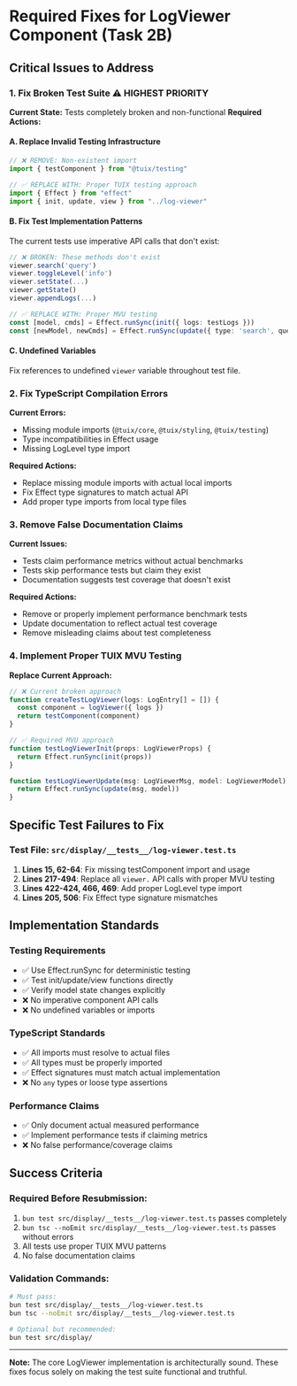 # Required Fixes for LogViewer Component (Task 2B)

## Critical Issues to Address

### 1. Fix Broken Test Suite ⚠️ HIGHEST PRIORITY

**Current State:** Tests completely broken and non-functional
**Required Actions:**

#### A. Replace Invalid Testing Infrastructure
```typescript
// ❌ REMOVE: Non-existent import
import { testComponent } from "@tuix/testing"

// ✅ REPLACE WITH: Proper TUIX testing approach
import { Effect } from "effect"
import { init, update, view } from "../log-viewer"
```

#### B. Fix Test Implementation Patterns
The current tests use imperative API calls that don't exist:
```typescript
// ❌ BROKEN: These methods don't exist
viewer.search('query')
viewer.toggleLevel('info')  
viewer.setState(...)
viewer.getState()
viewer.appendLogs(...)

// ✅ REPLACE WITH: Proper MVU testing
const [model, cmds] = Effect.runSync(init({ logs: testLogs }))
const [newModel, newCmds] = Effect.runSync(update({ type: 'search', query: 'user' }, model))
```

#### C. Undefined Variables
Fix references to undefined `viewer` variable throughout test file.

### 2. Fix TypeScript Compilation Errors

**Current Errors:**
- Missing module imports (`@tuix/core`, `@tuix/styling`, `@tuix/testing`)
- Type incompatibilities in Effect usage
- Missing LogLevel type import

**Required Actions:**
- Replace missing module imports with actual local imports
- Fix Effect type signatures to match actual API
- Add proper type imports from local type files

### 3. Remove False Documentation Claims

**Current Issues:**
- Tests claim performance metrics without actual benchmarks
- Tests skip performance tests but claim they exist
- Documentation suggests test coverage that doesn't exist

**Required Actions:**
- Remove or properly implement performance benchmark tests
- Update documentation to reflect actual test coverage
- Remove misleading claims about test completeness

### 4. Implement Proper TUIX MVU Testing

**Replace Current Approach:**
```typescript
// ❌ Current broken approach
function createTestLogViewer(logs: LogEntry[] = []) {
  const component = logViewer({ logs })
  return testComponent(component)
}

// ✅ Required MVU approach  
function testLogViewerInit(props: LogViewerProps) {
  return Effect.runSync(init(props))
}

function testLogViewerUpdate(msg: LogViewerMsg, model: LogViewerModel) {
  return Effect.runSync(update(msg, model))
}
```

## Specific Test Failures to Fix

### Test File: `src/display/__tests__/log-viewer.test.ts`

1. **Lines 15, 62-64**: Fix missing testComponent import and usage
2. **Lines 217-494**: Replace all `viewer.` API calls with proper MVU testing
3. **Lines 422-424, 466, 469**: Add proper LogLevel type import
4. **Lines 205, 506**: Fix Effect type signature mismatches

## Implementation Standards

### Testing Requirements
- ✅ Use Effect.runSync for deterministic testing
- ✅ Test init/update/view functions directly
- ✅ Verify model state changes explicitly
- ❌ No imperative component API calls
- ❌ No undefined variables or imports

### TypeScript Standards
- ✅ All imports must resolve to actual files
- ✅ All types must be properly imported
- ✅ Effect signatures must match actual implementation
- ❌ No `any` types or loose type assertions

### Performance Claims
- ✅ Only document actual measured performance
- ✅ Implement performance tests if claiming metrics
- ❌ No false performance/coverage claims

## Success Criteria

### Required Before Resubmission:
1. `bun test src/display/__tests__/log-viewer.test.ts` passes completely
2. `bun tsc --noEmit src/display/__tests__/log-viewer.test.ts` passes without errors
3. All tests use proper TUIX MVU patterns
4. No false documentation claims

### Validation Commands:
```bash
# Must pass:
bun test src/display/__tests__/log-viewer.test.ts
bun tsc --noEmit src/display/__tests__/log-viewer.test.ts

# Optional but recommended:
bun test src/display/
```

---
**Note:** The core LogViewer implementation is architecturally sound. These fixes focus solely on making the test suite functional and truthful.